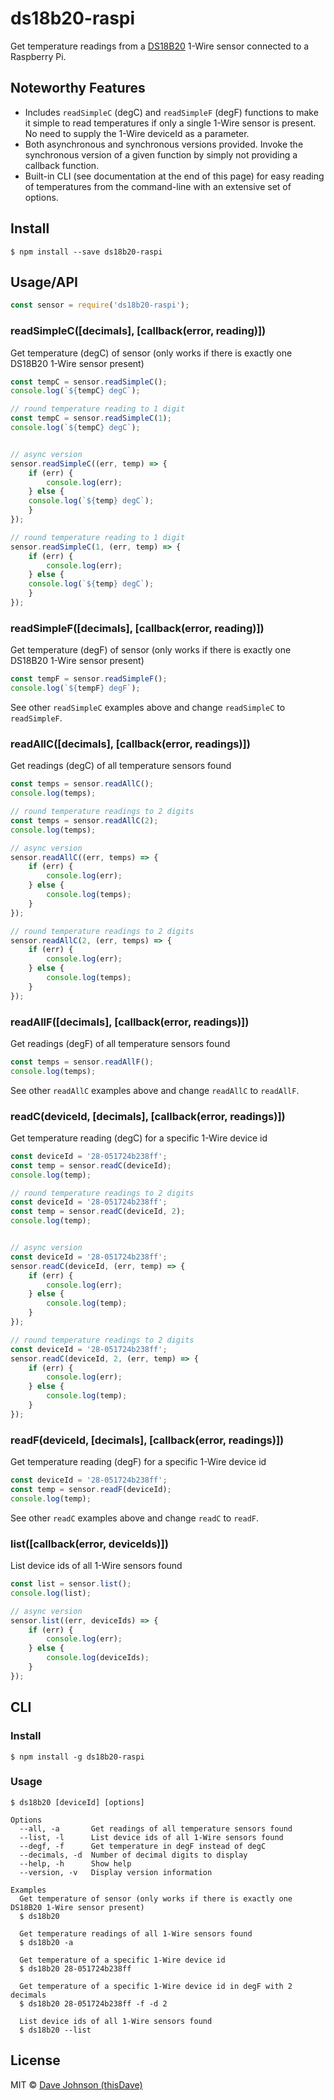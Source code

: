 # ds18b20-raspi

Get temperature readings from a [DS18B20](https://www.maximintegrated.com/en/products/analog/sensors-and-sensor-interface/DS18B20.html) 1-Wire sensor connected to a Raspberry Pi.

## Noteworthy Features

- Includes `readSimpleC` (degC) and `readSimpleF` (degF) functions to make it simple to read temperatures if only a single 1-Wire sensor is present. No need to supply the 1-Wire deviceId as a parameter.
- Both asynchronous and synchronous versions provided.  Invoke the synchronous version of a given function by simply not providing a callback function.
- Built-in CLI (see documentation at the end of this page) for easy reading of temperatures from the command-line with an extensive set of options.

## Install

```
$ npm install --save ds18b20-raspi
```


## Usage/API

```js
const sensor = require('ds18b20-raspi');
```


### readSimpleC([decimals], [callback(error, reading)])

Get temperature (degC) of sensor (only works if there is exactly one DS18B20 1-Wire sensor present)

```js
const tempC = sensor.readSimpleC();
console.log(`${tempC} degC`);

// round temperature reading to 1 digit
const tempC = sensor.readSimpleC(1);
console.log(`${tempC} degC`);


// async version
sensor.readSimpleC((err, temp) => {
	if (err) {
		console.log(err);
	} else {
	console.log(`${temp} degC`);
	}
});

// round temperature reading to 1 digit
sensor.readSimpleC(1, (err, temp) => {
	if (err) {
		console.log(err);
	} else {
	console.log(`${temp} degC`);
	}
});
```


### readSimpleF([decimals], [callback(error, reading)])

Get temperature (degF) of sensor (only works if there is exactly one DS18B20 1-Wire sensor present)

```js
const tempF = sensor.readSimpleF();
console.log(`${tempF} degF`);
```

See other `readSimpleC` examples above and change `readSimpleC` to `readSimpleF`.


### readAllC([decimals], [callback(error, readings)])

Get readings (degC) of all temperature sensors found

```js
const temps = sensor.readAllC();
console.log(temps);

// round temperature readings to 2 digits
const temps = sensor.readAllC(2);
console.log(temps);

// async version
sensor.readAllC((err, temps) => {
	if (err) {
		console.log(err);
	} else {
		console.log(temps);
	}
});

// round temperature readings to 2 digits
sensor.readAllC(2, (err, temps) => {
	if (err) {
		console.log(err);
	} else {
		console.log(temps);
	}
});
```


### readAllF([decimals], [callback(error, readings)])

Get readings (degF) of all temperature sensors found

```js
const temps = sensor.readAllF();
console.log(temps);
```

See other `readAllC` examples above and change `readAllC` to `readAllF`.


### readC(deviceId, [decimals], [callback(error, readings)])

Get temperature reading (degC) for a specific 1-Wire device id

```js
const deviceId = '28-051724b238ff';
const temp = sensor.readC(deviceId);
console.log(temp);

// round temperature readings to 2 digits
const deviceId = '28-051724b238ff';
const temp = sensor.readC(deviceId, 2);
console.log(temp);


// async version
const deviceId = '28-051724b238ff';
sensor.readC(deviceId, (err, temp) => {
	if (err) {
		console.log(err);
	} else {
		console.log(temp);
	}
});

// round temperature readings to 2 digits
const deviceId = '28-051724b238ff';
sensor.readC(deviceId, 2, (err, temp) => {
	if (err) {
		console.log(err);
	} else {
		console.log(temp);
	}
});
```


### readF(deviceId, [decimals], [callback(error, readings)])

Get temperature reading (degF) for a specific 1-Wire device id

```js
const deviceId = '28-051724b238ff';
const temp = sensor.readF(deviceId);
console.log(temp);
```

See other `readC` examples above and change `readC` to `readF`.


### list([callback(error, deviceIds)])

List device ids of all 1-Wire sensors found

```js
const list = sensor.list();
console.log(list);

// async version
sensor.list((err, deviceIds) => {
	if (err) {
		console.log(err);
	} else {
		console.log(deviceIds);
	}
});
```

## CLI

### Install

```
$ npm install -g ds18b20-raspi
```

### Usage

```
$ ds18b20 [deviceId] [options]

Options
  --all, -a       Get readings of all temperature sensors found
  --list, -l      List device ids of all 1-Wire sensors found
  --degf, -f      Get temperature in degF instead of degC
  --decimals, -d  Number of decimal digits to display
  --help, -h      Show help
  --version, -v   Display version information

Examples
  Get temperature of sensor (only works if there is exactly one DS18B20 1-Wire sensor present)
  $ ds18b20

  Get temperature readings of all 1-Wire sensors found
  $ ds18b20 -a

  Get temperature of a specific 1-Wire device id
  $ ds18b20 28-051724b238ff

  Get temperature of a specific 1-Wire device id in degF with 2 decimals
  $ ds18b20 28-051724b238ff -f -d 2

  List device ids of all 1-Wire sensors found
  $ ds18b20 --list
```

## License

MIT © [Dave Johnson (thisDave)](http://thisdavej.com)
